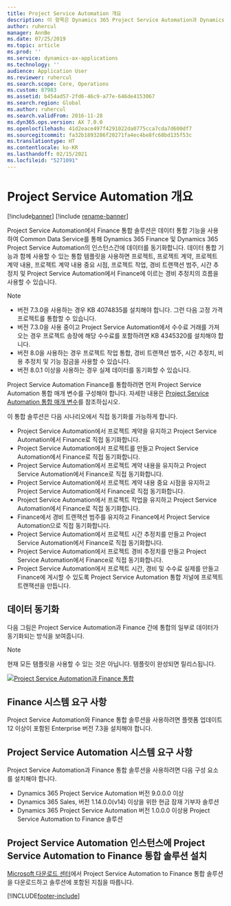```yaml
---
title: Project Service Automation 개요
description: 이 항목은 Dynamics 365 Project Service Automation과 Dynamics 365 Finance 통합 솔루션에 대한 정보를 제공합니다.
author: ruhercul
manager: AnnBe
ms.date: 07/25/2019
ms.topic: article
ms.prod: ''
ms.service: dynamics-ax-applications
ms.technology: ''
audience: Application User
ms.reviewer: ruhercul
ms.search.scope: Core, Operations
ms.custom: 87983
ms.assetid: b454ad57-2fd6-46c9-a77e-646de4153067
ms.search.region: Global
ms.author: ruhercul
ms.search.validFrom: 2016-11-28
ms.dyn365.ops.version: AX 7.0.0
ms.openlocfilehash: 41d2eace497f4291022da0775cca7cda7d600df7
ms.sourcegitcommit: fa32b1893286f20271fa4ec4be8fc68bd135f53c
ms.translationtype: HT
ms.contentlocale: ko-KR
ms.lasthandoff: 02/15/2021
ms.locfileid: "5271091"
---
```

# <a name="project-service-automation-overview"></a>Project Service Automation 개요

[!include[banner](../includes/banner.md)]
[!include [rename-banner](~/includes/cc-data-platform-banner.md)]

Project Service Automation에서 Finance 통합 솔루션은 데이터 통합 기능을 사용하여 Common Data Service를 통해 Dynamics 365 Finance 및 Dynamics 365 Project Service Automation의 인스턴스간에 데이터를 동기화합니다. 데이터 통합 기능과 함께 사용할 수 있는 통합 템플릿을 사용하면 프로젝트, 프로젝트 계약, 프로젝트 계약 내용, 프로젝트 계약 내용 중요 시점, 프로젝트 작업, 경비 트랜잭션 범주, 시간 추정치 및 Project Service Automation에서 Finance에 이르는 경비 추정치의 흐름을 사용할 수 있습니다.

> [!NOTE]
> - 버전 7.3.0을 사용하는 경우 KB 4074835를 설치해야 합니다. 그런 다음 고정 가격 프로젝트를 통합할 수 있습니다.
> - 버전 7.3.0을 사용 중이고 Project Service Automation에서 수수료 거래를 가져오는 경우 프로젝트 송장에 해당 수수료를 포함하려면 KB 4345320를 설치해야 합니다.
> - 버전 8.0을 사용하는 경우 프로젝트 작업 통합, 경비 트랜잭션 범주, 시간 추정치, 비용 추정치 및 기능 잠금을 사용할 수 있습니다.
> - 버전 8.0.1 이상을 사용하는 경우 실제 데이터를 동기화할 수 있습니다.

Project Service Automation Finance를 통합하려면 먼저 Project Service Automation 통합 매개 변수를 구성해야 합니다. 자세한 내용은 [Project Service Automation 통합 매개 변수](PSA-parameters.md)를 참조하십시오.

이 통합 솔루션은 다음 시나리오에서 직접 동기화를 가능하게 합니다.

- Project Service Automation에서 프로젝트 계약을 유지하고 Project Service Automation에서 Finance로 직접 동기화합니다.
- Project Service Automation에서 프로젝트를 만들고 Project Service Automation에서 Finance로 직접 동기화합니다.
- Project Service Automation에서 프로젝트 계약 내용을 유지하고 Project Service Automation에서 Finance로 직접 동기화합니다.
- Project Service Automation에서 프로젝트 계약 내용 중요 시점을 유지하고 Project Service Automation에서 Finance로 직접 동기화합니다.
- Project Service Automation에서 프로젝트 작업을 유지하고 Project Service Automation에서 Finance로 직접 동기화합니다.
- Finance에서 경비 트랜잭션 범주를 유지하고 Finance에서 Project Service Automation으로 직접 동기화합니다.
- Project Service Automation에서 프로젝트 시간 추정치를 만들고 Project Service Automation에서 Finance로 직접 동기화합니다.
- Project Service Automation에서 프로젝트 경비 추정치를 만들고 Project Service Automation에서 Finance로 직접 동기화합니다.
- Project Service Automation에서 프로젝트 시간, 경비 및 수수료 실제를 만들고 Finance에 게시할 수 있도록 Project Service Automation 통합 저널에 프로젝트 트랜잭션을 만듭니다.

## <a name="data-synchronization"></a>데이터 동기화

다음 그림은 Project Service Automation과 Finance 간에 통합의 일부로 데이터가 동기화되는 방식을 보여줍니다.

> [!NOTE]
> 현재 모든 템플릿을 사용할 수 있는 것은 아닙니다. 템플릿이 완성되면 릴리스됩니다.

[![Project Service Automation과 Finance 통합](./media/PSA-integration.png)](./media/PSA-integration.png)

## <a name="system-requirements-for-finance"></a>Finance 시스템 요구 사항

Project Service Automation와 Finance 통합 솔루션을 사용하려면 플랫폼 업데이트 12 이상이 포함된 Enterprise 버전 7.3을 설치해야 합니다.

## <a name="system-requirements-for-project-service-automation"></a>Project Service Automation 시스템 요구 사항

Project Service Automation과 Finance 통합 솔루션을 사용하려면 다음 구성 요소를 설치해야 합니다.

- Dynamics 365 Project Service Automation 버전 9.0.0.0 이상
- Dynamics 365 Sales, 버전 1.14.0.0(v14) 이상을 위한 현금 잠재 기부자 솔루션
- Dynamics 365 Project Service Automation 버전 1.0.0.0 이상용 Project Service Automation to Finance 솔루션

## <a name="install-the-project-service-automation-to-finance-integration-solution-in-your-project-service-automation-instance"></a>Project Service Automation 인스턴스에 Project Service Automation to Finance 통합 솔루션 설치

[Microsoft 다운로드 센터](https://www.microsoft.com/download/details.aspx?id=57016)에서 Project Service Automation to Finance 통합 솔루션을 다운로드하고 솔루션에 포함된 지침을 따릅니다.


[!INCLUDE[footer-include](../includes/footer-banner.md)]